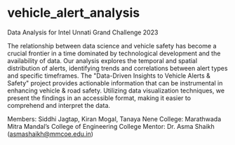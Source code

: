 # vehicle_alert_analysis
Data Analysis for Intel Unnati Grand Challenge 2023

The relationship between data science and vehicle safety has become a crucial frontier in a time dominated by technological development and the availability of data. Our analysis explores the temporal and spatial distribution of alerts, identifying trends and correlations between alert types and specific timeframes. The "Data-Driven Insights to Vehicle Alerts & Safety" project provides  actionable information that can be instrumental in enhancing vehicle & road safety. Utilizing data visualization techniques, we present the findings in an accessible format, making it easier to comprehend and interpret the data.

Members: Siddhi Jagtap, Kiran Mogal, Tanaya Nene
College: Marathwada Mitra Mandal’s College of Engineering
College Mentor: Dr. Asma Shaikh (asmashaikh@mmcoe.edu.in)

